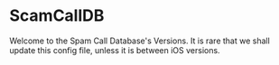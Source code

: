 # ScamCallDB

Welcome to the Spam Call Database's Versions. It is rare that we shall update this config file, unless it is between iOS versions. 
